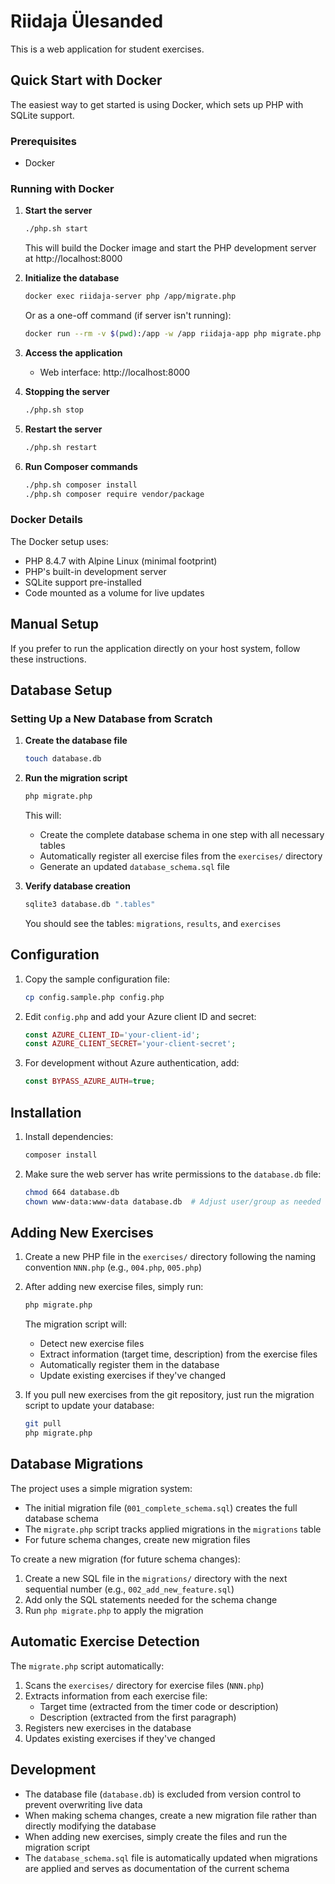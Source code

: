 # Riidaja Ülesanded

This is a web application for student exercises.

## Quick Start with Docker

The easiest way to get started is using Docker, which sets up PHP with SQLite support.

### Prerequisites
- Docker

### Running with Docker

1. **Start the server**
   ```bash
   ./php.sh start
   ```
   This will build the Docker image and start the PHP development server at http://localhost:8000

2. **Initialize the database**
   ```bash
   docker exec riidaja-server php /app/migrate.php
   ```
   Or as a one-off command (if server isn't running):
   ```bash
   docker run --rm -v $(pwd):/app -w /app riidaja-app php migrate.php
   ```

3. **Access the application**
   - Web interface: http://localhost:8000

4. **Stopping the server**
   ```bash
   ./php.sh stop
   ```

5. **Restart the server**
   ```bash
   ./php.sh restart
   ```

6. **Run Composer commands**
   ```bash
   ./php.sh composer install
   ./php.sh composer require vendor/package
   ```

### Docker Details

The Docker setup uses:
- PHP 8.4.7 with Alpine Linux (minimal footprint)
- PHP's built-in development server
- SQLite support pre-installed
- Code mounted as a volume for live updates

## Manual Setup

If you prefer to run the application directly on your host system, follow these instructions.

## Database Setup

### Setting Up a New Database from Scratch

1. **Create the database file**
   ```bash
   touch database.db
   ```

2. **Run the migration script**
   ```bash
   php migrate.php
   ```
   This will:
   - Create the complete database schema in one step with all necessary tables
   - Automatically register all exercise files from the `exercises/` directory
   - Generate an updated `database_schema.sql` file

3. **Verify database creation**
   ```bash
   sqlite3 database.db ".tables"
   ```
   You should see the tables: `migrations`, `results`, and `exercises`

## Configuration

1. Copy the sample configuration file:
   ```bash
   cp config.sample.php config.php
   ```

2. Edit `config.php` and add your Azure client ID and secret:
   ```php
   const AZURE_CLIENT_ID='your-client-id';
   const AZURE_CLIENT_SECRET='your-client-secret';
   ```

3. For development without Azure authentication, add:
   ```php
   const BYPASS_AZURE_AUTH=true;
   ```

## Installation

1. Install dependencies:
   ```bash
   composer install
   ```

2. Make sure the web server has write permissions to the `database.db` file:
   ```bash
   chmod 664 database.db
   chown www-data:www-data database.db  # Adjust user/group as needed for your web server
   ```

## Adding New Exercises

1. Create a new PHP file in the `exercises/` directory following the naming convention `NNN.php` (e.g., `004.php`, `005.php`)

2. After adding new exercise files, simply run:
   ```bash
   php migrate.php
   ```
   
   The migration script will:
   - Detect new exercise files
   - Extract information (target time, description) from the exercise files
   - Automatically register them in the database
   - Update existing exercises if they've changed

3. If you pull new exercises from the git repository, just run the migration script to update your database:
   ```bash
   git pull
   php migrate.php
   ```

## Database Migrations

The project uses a simple migration system:

- The initial migration file (`001_complete_schema.sql`) creates the full database schema
- The `migrate.php` script tracks applied migrations in the `migrations` table
- For future schema changes, create new migration files

To create a new migration (for future schema changes):

1. Create a new SQL file in the `migrations/` directory with the next sequential number (e.g., `002_add_new_feature.sql`)
2. Add only the SQL statements needed for the schema change
3. Run `php migrate.php` to apply the migration

## Automatic Exercise Detection

The `migrate.php` script automatically:

1. Scans the `exercises/` directory for exercise files (`NNN.php`)
2. Extracts information from each exercise file:
   - Target time (extracted from the timer code or description)
   - Description (extracted from the first paragraph)
3. Registers new exercises in the database
4. Updates existing exercises if they've changed

## Development

- The database file (`database.db`) is excluded from version control to prevent overwriting live data
- When making schema changes, create a new migration file rather than directly modifying the database
- When adding new exercises, simply create the files and run the migration script
- The `database_schema.sql` file is automatically updated when migrations are applied and serves as documentation of the current schema
